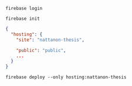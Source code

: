 ```firebase login```

```firebase init```

```json
{
  "hosting": {
    "site": "nattanon-thesis",

    "public": "public",
    ...
  }
}
```

```firebase deploy --only hosting:nattanon-thesis```

